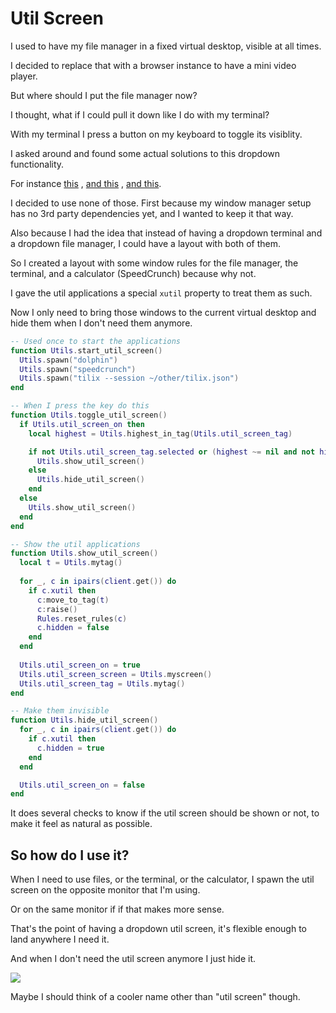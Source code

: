 # Util Screen

I used to have my file manager in a fixed virtual desktop, visible at all times.

I decided to replace that with a browser instance to have a mini video player.

But where should I put the file manager now?

I thought, what if I could pull it down like I do with my terminal?

With my terminal I press a button on my keyboard to toggle its visiblity.

I asked around and found some actual solutions to this dropdown functionality.

For instance [this](https://blingcorp.github.io/bling/#/module/scratch)
 , [and this](https://github.com/lcpz/lain/wiki/Utilities#quake)
 , [and this](https://docs.qtile.org/en/stable/manual/config/groups.html?highlight=scratchpad#scratchpad-and-dropdown).

I decided to use none of those. First because my window manager setup has no 3rd party dependencies yet, and I wanted to keep it that way.

Also because I had the idea that instead of having a dropdown terminal and a dropdown file manager, I could have a layout with both of them.

So I created a layout with some window rules for the file manager, the terminal, and a calculator (SpeedCrunch) because why not.

I gave the util applications a special `xutil` property to treat them as such.

Now I only need to bring those windows to the current virtual desktop and hide them when I don't need them anymore.

```lua
-- Used once to start the applications
function Utils.start_util_screen()
  Utils.spawn("dolphin")
  Utils.spawn("speedcrunch")
  Utils.spawn("tilix --session ~/other/tilix.json")
end

-- When I press the key do this
function Utils.toggle_util_screen()
  if Utils.util_screen_on then
    local highest = Utils.highest_in_tag(Utils.util_screen_tag)

    if not Utils.util_screen_tag.selected or (highest ~= nil and not highest.xutil) then
      Utils.show_util_screen()
    else
      Utils.hide_util_screen()
    end
  else
    Utils.show_util_screen()
  end
end

-- Show the util applications
function Utils.show_util_screen()  
  local t = Utils.mytag()
  
  for _, c in ipairs(client.get()) do
    if c.xutil then
      c:move_to_tag(t)
      c:raise()
      Rules.reset_rules(c)
      c.hidden = false
    end
  end
  
  Utils.util_screen_on = true
  Utils.util_screen_screen = Utils.myscreen()
  Utils.util_screen_tag = Utils.mytag()
end

-- Make them invisible
function Utils.hide_util_screen()
  for _, c in ipairs(client.get()) do
    if c.xutil then
      c.hidden = true
    end
  end

  Utils.util_screen_on = false
end
```

It does several checks to know if the util screen should be shown or not, to make it feel as natural as possible.

## So how do I use it?

When I need to use files, or the terminal, or the calculator, I spawn the util screen on the opposite monitor that I'm using.

Or on the same monitor if if that makes more sense.

That's the point of having a dropdown util screen, it's flexible enough to land anywhere I need it.

And when I don't need the util screen anymore I just hide it.

![](https://i.imgur.com/mbYwsps.jpg)

Maybe I should think of a cooler name other than "util screen" though.